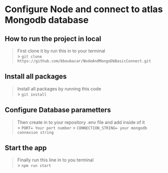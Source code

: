 # Configure Node and connect to atlas Mongodb database

## How to run the project in local

> First clone it by run this in to your terminal <br/> > `git clone https://github.com/bboubacar/NodeAndMongoDbBasicConnect.git`

## Install all packages

> Install all packages by running this code <br/> > `git install`

## Configure Database parametters

> Then create in to your repository .env file and add inside of it <br/> > `PORT= Your port number` > `CONNECTION_STRING= your mongodb connexion string`

## Start the app

> Finally run this line in to you terminal <br/> > `npm run start`
